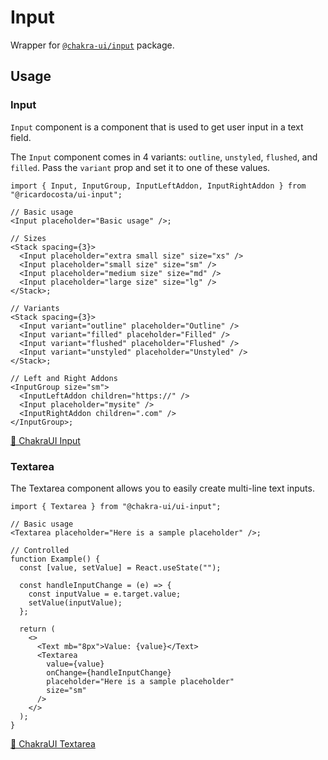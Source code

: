 # Input

Wrapper for [`@chakra-ui/input`](https://github.com/chakra-ui/chakra-ui/tree/main/packages/components/input) package.

## Usage

### Input

`Input` component is a component that is used to get user input in a text field.

The `Input` component comes in 4 variants: `outline`, `unstyled`, `flushed`, and `filled`. Pass the `variant` prop and set it to one of these values.

```tsx
import { Input, InputGroup, InputLeftAddon, InputRightAddon } from "@ricardocosta/ui-input";

// Basic usage
<Input placeholder="Basic usage" />;

// Sizes
<Stack spacing={3}>
  <Input placeholder="extra small size" size="xs" />
  <Input placeholder="small size" size="sm" />
  <Input placeholder="medium size" size="md" />
  <Input placeholder="large size" size="lg" />
</Stack>;

// Variants
<Stack spacing={3}>
  <Input variant="outline" placeholder="Outline" />
  <Input variant="filled" placeholder="Filled" />
  <Input variant="flushed" placeholder="Flushed" />
  <Input variant="unstyled" placeholder="Unstyled" />
</Stack>;

// Left and Right Addons
<InputGroup size="sm">
  <InputLeftAddon children="https://" />
  <Input placeholder="mysite" />
  <InputRightAddon children=".com" />
</InputGroup>;
```

[🔗 ChakraUI Input](https://chakra-ui.com/docs/components/input)

### Textarea

The Textarea component allows you to easily create multi-line text inputs.

```tsx
import { Textarea } from "@chakra-ui/ui-input";

// Basic usage
<Textarea placeholder="Here is a sample placeholder" />;

// Controlled
function Example() {
  const [value, setValue] = React.useState("");

  const handleInputChange = (e) => {
    const inputValue = e.target.value;
    setValue(inputValue);
  };

  return (
    <>
      <Text mb="8px">Value: {value}</Text>
      <Textarea
        value={value}
        onChange={handleInputChange}
        placeholder="Here is a sample placeholder"
        size="sm"
      />
    </>
  );
}
```

[🔗 ChakraUI Textarea](https://chakra-ui.com/docs/components/textarea)
